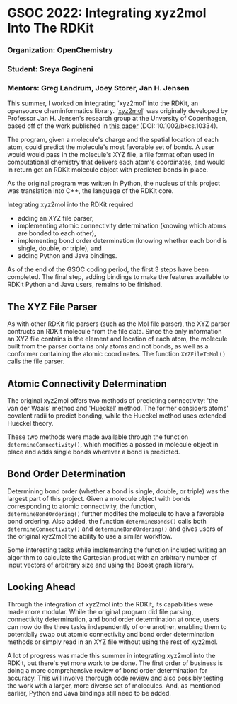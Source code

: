 # GSOC 2022: Integrating xyz2mol Into The RDKit 

### Organization: OpenChemistry
### Student: Sreya Gogineni
### Mentors: Greg Landrum, Joey Storer, Jan H. Jensen

This summer, I worked on integrating 'xyz2mol' into the RDKit, an opensource cheminformatics library. '[xyz2mol](https://github.com/jensengroup/xyz2mol)' was originally developed by Professor Jan H. Jensen's research group at the Unversity of Copenhagen, based off of the work published in [this paper](https://onlinelibrary.wiley.com/doi/10.1002/bkcs.10334) (DOI: 10.1002/bkcs.10334). 

The program, given a molecule's charge and the spatial location of each atom, could predict the molecule's most favorable set of bonds.  A user would would pass in the molecule's XYZ file, a file format often used in computational chemistry that delivers each atom's coordinates, and would in return get an RDKit molecule object with predicted bonds in place.

As the original program was written in Python, the nucleus of this project was translation into C++, the language of the RDKit core. 

Integrating xyz2mol into the RDKit required 
- adding an XYZ file parser,
- implementing atomic connectivity determination (knowing which atoms are bonded to each other),
- implementing bond order determination (knowing whether each bond is single, double, or triple), and
- adding Python and Java bindings. 
    
As of the end of the GSOC coding period, the first 3 steps have been completed. The final step, adding bindings to make the features available to RDKit Python and Java users, remains to be finished. 

## The XYZ File Parser

As with other RDKit file parsers (such as the Mol file parser), the XYZ parser contructs an RDKit molecule from the file data. Since the only information an XYZ file contains is the element and location of each atom, the molecule built from the parser contains only atoms and not bonds, as well as a conformer containing the atomic coordinates. The function ```XYZFileToMol()``` calls the file parser.

## Atomic Connectivity Determination

The original xyz2mol offers two methods of predicting connectivity: 'the van der Waals' method and 'Hueckel' method. The former considers atoms' covalent radii to predict bonding, while the Hueckel method uses extended Hueckel theory. 

These two methods were made available through the function ```determineConnectivity()```, which modifies a passed in molecule object in place and adds single bonds wherever a bond is predicted.

## Bond Order Determination

Determining bond order (whether a bond is single, double, or triple) was the largest part of this project. Given a molecule object with bonds corresponding to atomic connectivity, the function, ```determineBondOrdering()``` further modifes the molecule to have a favorable bond ordering. Also added, the function ```determineBonds()``` calls both ```determineConnectivity()``` and ```determineBondOrdering()``` and gives users of the original xyz2mol the ability to use a similar workflow. 

Some interesting tasks while implementing the function included writing an algorithm to calculate the Cartesian product with an arbitrary number of input vectors of arbitrary size and using the Boost graph library.

## Looking Ahead

Through the integration of xyz2mol into the RDKit, its capabilities were made more modular. While the original program did file parsing, connectivity determination, and bond order determination at once, users can now do the three tasks independently of one another, enabling them to potentially swap out atomic connectivity and bond order determination methods or simply read in an XYZ file without using the rest of xyz2mol. 

A lot of progress was made this summer in integrating xyz2mol into the RDKit, but there's yet more work to be done. The first order of business is doing a more comprehensive review of bond order determination for accuracy. This will involve thorough code review and also possibly testing the work with a larger, more diverse set of molecules. And, as mentioned earlier, Python and Java bindings still need to be added. 










